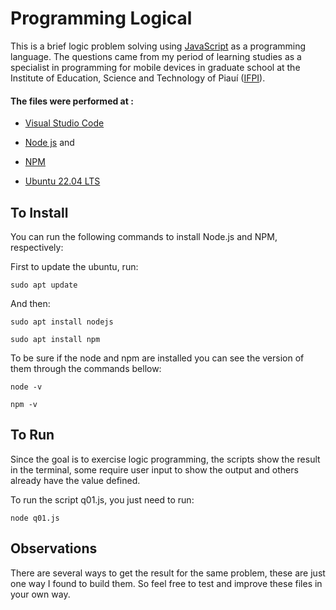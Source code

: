 # Programming Logical

This is a brief logic problem solving using [JavaScript](https://developer.mozilla.org/pt-BR/docs/Web/JavaScript) as a programming language. The questions came from my period of learning studies as a specialist in programming for mobile devices in graduate school at the Institute of Education, Science and Technology of Piauí ([IFPI](https://www.ifpi.edu.br/)).

#### The files were performed at :

- [Visual Studio Code](https://code.visualstudio.com/Download)

- [Node js](https://nodejs.org/en) and

- [NPM](https://docs.npmjs.com/downloading-and-installing-node-js-and-npm)
- [Ubuntu 22.04 LTS](https://ubuntu.com/download/desktop)

## To Install
You can run the following commands to install Node.js and NPM, respectively:

First to update the ubuntu, run:
```
sudo apt update
````
And then:
```
sudo apt install nodejs
````

```
sudo apt install npm
````

To be sure if the node and npm are installed you can see the version of them through the commands bellow:

```
node -v
````

```
npm -v
````

## To Run

Since the goal is to exercise logic programming, the scripts show the result in the terminal, some require user input to show the output and others already have the value defined.

To run the script q01.js, you just need to run:

```
node q01.js
````

## Observations

There are several ways to get the result for the same problem, these are just one way I found to build them. So feel free to test and improve these files in your own way.
